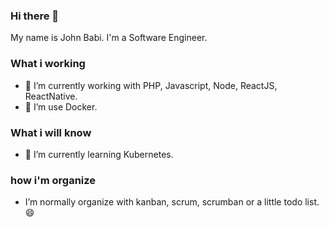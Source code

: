 ### Hi there 👋
My name is John Babi. I'm a Software Engineer.

### What i working
- 🔭 I’m currently working with PHP, Javascript, Node, ReactJS, ReactNative.
- 🔭 I’m use Docker.

### What i will know
- 🌱 I’m currently learning Kubernetes.

### how i'm organize
- I’m normally organize with kanban, scrum, scrumban or a little todo list. 😄


<!--
**charlesbabi/charlesbabi** is a ✨ _special_ ✨ repository because its `README.md` (this file) appears on your GitHub profile.

Here are some ideas to get you started:

- 🔭 I’m currently working on ...
- 🌱 I’m currently learning ...
- 👯 I’m looking to collaborate on ...
- 🤔 I’m looking for help with ...
- 💬 Ask me about ...
- 📫 How to reach me: ...
- 😄 Pronouns: ...
- ⚡ Fun fact: ...
-->
